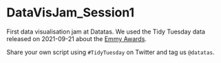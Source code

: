 # DataVisJam_Session1
First data visualisation jam at Datatas. We used the Tidy Tuesday data released on 2021-09-21 about the [Emmy Awards](https://github.com/rfordatascience/tidytuesday/blob/master/data/2021/2021-09-21/readme.md).  
  
Share your own script using `#TidyTuesday` on Twitter and tag us `@datatas`.
